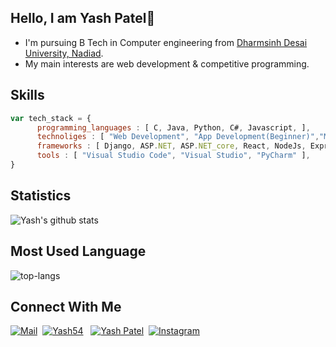 ## Hello, I am Yash Patel👋

* I'm pursuing B Tech in Computer engineering from [Dharmsinh Desai University, Nadiad](https://ddu.ac.in/). 
* My main interests are web development & competitive programming.


## Skills

```javascript
var tech_stack = {
      programming_languages : [ C, Java, Python, C#, Javascript, ],
      technoliges : [ "Web Development", "App Development(Beginner)","Machine Learning(Beginner)", ],
      frameworks : [ Django, ASP.NET, ASP.NET_core, React, NodeJs, ExpressJs, ReactNative ],
      tools : [ "Visual Studio Code", "Visual Studio", "PyCharm" ],
}
```

## Statistics

![Yash's github stats](https://github-readme-stats.vercel.app/api?username=Yash54&show_icons=true&theme=tokyonight)

## Most Used Language #

![top-langs](https://github-readme-stats.vercel.app/api/top-langs?username=Yash54&show_icons=true&title_color=fff&icon_color=79ff97&text_color=9f9f9f&bg_color=151515)

## Connect With Me
[![Mail](https://img.shields.io/badge/Gmail-D14836?style=for-the-badge&logo=gmail&logoColor=white)](mailto:yashpatel2145007@gmail.com)&nbsp;
[![Yash54](https://img.shields.io/badge/GitHub-100000?style=for-the-badge&logo=github&logoColor=white)](https://github.com/Yash54) &nbsp;
[![Yash Patel](https://img.shields.io/badge/LinkedIn-0077B5?style=for-the-badge&logo=linkedin&logoColor=white)](https://www.linkedin.com/in/yash-patel-7155a6192/)&nbsp;
[![Instagram](https://img.shields.io/badge/Instagram-E4405F?style=for-the-badge&logo=instagram&logoColor=white)](https://www.instagram.com/yashpatel.2145/)&nbsp;

